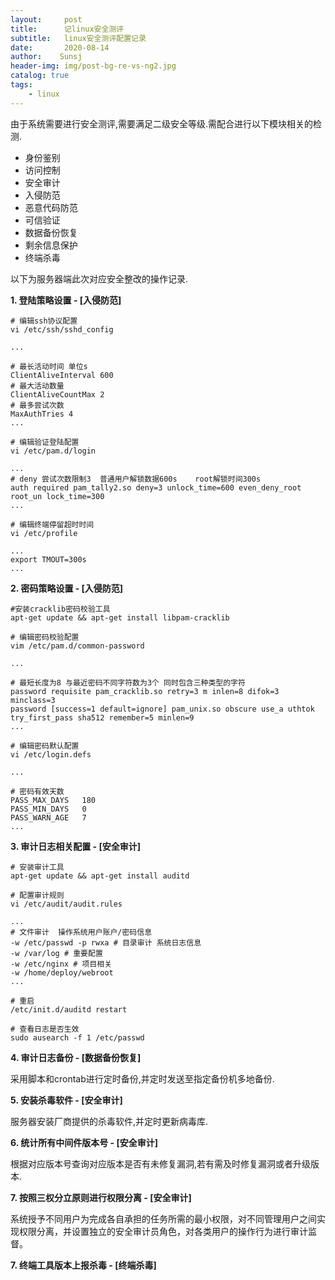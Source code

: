```yaml
---
layout:     post
title:      记linux安全测评
subtitle:   linux安全测评配置记录
date:       2020-08-14
author:    Sunsj
header-img: img/post-bg-re-vs-ng2.jpg
catalog: true
tags:
    - linux
---
```


由于系统需要进行安全测评,需要满足二级安全等级.需配合进行以下模块相关的检测.

- 身份鉴别
- 访问控制
- 安全审计
- 入侵防范
- 恶意代码防范
- 可信验证
- 数据备份恢复
- 剩余信息保护
- 终端杀毒


以下为服务器端此次对应安全整改的操作记录.


**1. 登陆策略设置 - [入侵防范]**

```
# 编辑ssh协议配置
vi /etc/ssh/sshd_config

...

# 最长活动时间 单位s
ClientAliveInterval 600 
# 最大活动数量 
ClientAliveCountMax 2 
# 最多尝试次数 
MaxAuthTries 4
...

# 编辑验证登陆配置
vi /etc/pam.d/login

...
# deny 尝试次数限制3	普通用户解锁数据600s	root解锁时间300s
auth required pam_tally2.so deny=3 unlock_time=600 even_deny_root root_un lock_time=300
...

# 编辑终端停留超时时间
vi /etc/profile

...
export TMOUT=300s
...

```


**2. 密码策略设置 - [入侵防范]**

```
#安装cracklib密码校验工具
apt-get update && apt-get install libpam-cracklib

# 编辑密码校验配置
vim /etc/pam.d/common-password

...

# 最短长度为8 与最近密码不同字符数为3个 同时包含三种类型的字符 
password requisite pam_cracklib.so retry=3 m inlen=8 difok=3 minclass=3 
password [success=1 default=ignore] pam_unix.so obscure use_a uthtok try_first_pass sha512 remember=5 minlen=9
...

# 编辑密码默认配置
vi /etc/login.defs

...

# 密码有效天数	
PASS_MAX_DAYS	180
PASS_MIN_DAYS	0
PASS_WARN_AGE	7
...

```

**3. 审计日志相关配置 - [安全审计]**

```
# 安装审计工具
apt-get update && apt-get install auditd

# 配置审计规则
vi /etc/audit/audit.rules

...
# 文件审计	操作系统用户账户/密码信息
-w /etc/passwd -p rwxa # 目录审计 系统日志信息
-w /var/log # 重要配置
-w /etc/nginx # 项目相关
-w /home/deploy/webroot
...

# 重启
/etc/init.d/auditd restart 

# 查看日志是否生效
sudo ausearch -f 1 /etc/passwd

```

**4. 审计日志备份 - [数据备份恢复]**

采用脚本和crontab进行定时备份,并定时发送至指定备份机多地备份.

**5. 安装杀毒软件 - [安全审计]**


服务器安装厂商提供的杀毒软件,并定时更新病毒库.

**6. 统计所有中间件版本号 - [安全审计]**

根据对应版本号查询对应版本是否有未修复漏洞,若有需及时修复漏洞或者升级版本.

**7. 按照三权分立原则进行权限分离 - [安全审计]**

系统授予不同用户为完成各自承担的任务所需的最小权限，对不同管理用户之间实现权限分离，并设置独立的安全审计员角色，对各类用户的操作行为进行审计监督。

**7. 终端工具版本上报杀毒 - [终端杀毒]**
